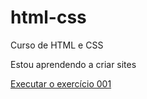 # html-css
 Curso de HTML e CSS

 Estou aprendendo a criar sites


<a href="https://thiagoalaureo.github.io/html-css/exercicios/ex001/index.html">Executar o exercício 001 </a>